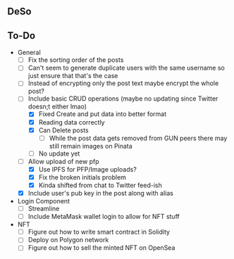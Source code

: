 ## DeSo
## To-Do
* General
    - [ ] Fix the sorting order of the posts
    - [ ] Can't seem to generate duplicate users with the same username so just ensure that that's the case
    - [ ] Instead of encrypting only the post text maybe encrypt the whole post?
    - [ ] Include basic CRUD operations (maybe no updating since Twitter doesn;t either lmao) 
        - [x] Fixed Create and put data into better format
        - [x] Reading data correctly
        - [x] Can Delete posts
            - [ ] While the post data gets removed from GUN peers there may still remain images on Pinata
        - [ ] No update yet
    - [ ] Allow upload of new pfp
        - [x] Use IPFS for PFP/Image uploads?
        - [x] Fix the broken initials problem
        - [x] Kinda shifted from chat to Twitter feed-ish
    - [x] Include user's pub key in the post along with alias
* Login Component
    - [ ] Streamline
    - [ ] Include MetaMask wallet login to allow for NFT stuff
* NFT
	- [ ] Figure out how to write smart contract in Solidity 
	- [ ] Deploy on Polygon network
	- [ ] Figure out how to sell the minted NFT on OpenSea 